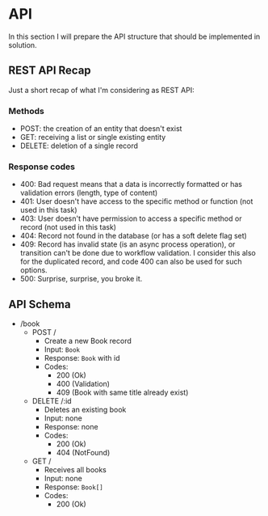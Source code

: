 # API
In this section I will prepare the API structure that should be implemented in solution.

## REST API Recap
Just a short recap of what I'm considering as REST API:

### Methods
- POST: the creation of an entity that doesn't exist
- GET: receiving a list or single existing entity
- DELETE: deletion of a single record

### Response codes
- 400: Bad request means that a data is incorrectly formatted or has validation errors (length, type of content)
- 401: User doesn't have access to the specific method or function (not used in this task)
- 403: User doesn't have permission to access a specific method or record (not used in this task)
- 404: Record not found in the database (or has a soft delete flag set)
- 409: Record has invalid state (is an async process operation), or transition can't be done due to workflow validation.
  I consider this also for the duplicated record, and code 400 can also be used for such options.
- 500: Surprise, surprise, you broke it.

## API Schema

- /book
    - POST /
      - Create a new Book record
      - Input: `Book`
      - Response: `Book` with id
      - Codes: 
        - 200 (Ok)
        - 400 (Validation)
        - 409 (Book with same title already exist)
    - DELETE /:id
      - Deletes an existing book
      - Input: none
      - Response: none
      - Codes:
        - 200 (Ok)
        - 404 (NotFound)
    - GET /
      - Receives all books
      - Input: none
      - Response: `Book[]`
      - Codes:
        - 200 (Ok)
      
